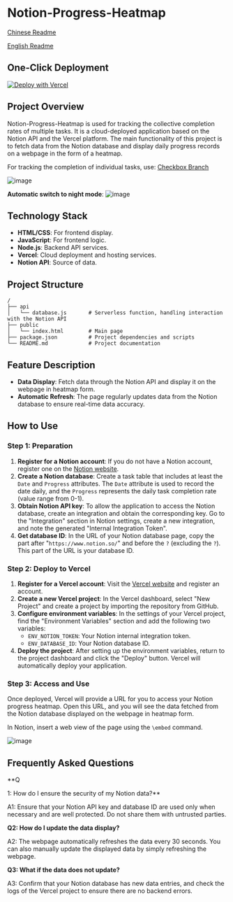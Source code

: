 # Notion-Progress-Heatmap

[Chinese Readme](README.md)

[English Readme](README_EN.md)

## One-Click Deployment
[![Deploy with Vercel](https://vercel.com/button)](https://vercel.com/new/clone?repository-url=https%3A%2F%2Fgithub.com%2FZippland%2FNotion-Progress-Heatmap&env=ENV_DATABASE_ID&env=ENV_NOTION_TOKEN&project-name=notion-progress-heatmap&repository-name=notion-progress-heatmap)

## Project Overview

Notion-Progress-Heatmap is used for tracking the collective completion rates of multiple tasks. It is a cloud-deployed application based on the Notion API and the Vercel platform. The main functionality of this project is to fetch data from the Notion database and display daily progress records on a webpage in the form of a heatmap.

For tracking the completion of individual tasks, use: [Checkbox Branch](https://github.com/Zippland/Notion-Progress-Heatmap/tree/Checkbox)

![image](https://github.com/Zippland/Notion-Progress-Heatmap/assets/126135306/63b0375e-7526-4863-8a87-cf56dcf75047)

**Automatic switch to night mode**:
![image](https://github.com/Zippland/Notion-Progress-Heatmap/assets/126135306/fef9ffdc-9509-4980-8f03-05f1210a35d2)

## Technology Stack

- **HTML/CSS**: For frontend display.
- **JavaScript**: For frontend logic.
- **Node.js**: Backend API services.
- **Vercel**: Cloud deployment and hosting services.
- **Notion API**: Source of data.

## Project Structure

```
/
├── api
│   └── database.js       # Serverless function, handling interaction with the Notion API
├── public
│   └── index.html        # Main page
├── package.json          # Project dependencies and scripts
└── README.md             # Project documentation
```

## Feature Description

- **Data Display**: Fetch data through the Notion API and display it on the webpage in heatmap form.
- **Automatic Refresh**: The page regularly updates data from the Notion database to ensure real-time data accuracy.

## How to Use

### Step 1: Preparation

1. **Register for a Notion account**: If you do not have a Notion account, register one on the [Notion website](https://www.notion.so/).
2. **Create a Notion database**: Create a task table that includes at least the `Date` and `Progress` attributes. The `Date` attribute is used to record the date daily, and the `Progress` represents the daily task completion rate (value range from 0-1).
3. **Obtain Notion API key**: To allow the application to access the Notion database, create an integration and obtain the corresponding key. Go to the "Integration" section in Notion settings, create a new integration, and note the generated "Internal Integration Token".
4. **Get database ID**: In the URL of your Notion database page, copy the part after "`https://www.notion.so/`" and before the `?` (excluding the `?`). This part of the URL is your database ID.

### Step 2: Deploy to Vercel

1. **Register for a Vercel account**: Visit the [Vercel website](https://vercel.com/) and register an account.
2. **Create a new Vercel project**: In the Vercel dashboard, select "New Project" and create a project by importing the repository from GitHub.
3. **Configure environment variables**: In the settings of your Vercel project, find the "Environment Variables" section and add the following two variables:
   - `ENV_NOTION_TOKEN`: Your Notion internal integration token.
   - `ENV_DATABASE_ID`: Your Notion database ID.
4. **Deploy the project**: After setting up the environment variables, return to the project dashboard and click the "Deploy" button. Vercel will automatically deploy your application.

### Step 3: Access and Use

Once deployed, Vercel will provide a URL for you to access your Notion progress heatmap. Open this URL, and you will see the data fetched from the Notion database displayed on the webpage in heatmap form.

In Notion, insert a web view of the page using the `\embed` command.

![image](https://github.com/Zippland/Notion-Progress-Heatmap/assets/126135306/9298c5aa-bd5e-49d2-979f-546f3bf469f0)


## Frequently Asked Questions

**Q

1: How do I ensure the security of my Notion data?**

A1: Ensure that your Notion API key and database ID are used only when necessary and are well protected. Do not share them with untrusted parties.

**Q2: How do I update the data display?**

A2: The webpage automatically refreshes the data every 30 seconds. You can also manually update the displayed data by simply refreshing the webpage.

**Q3: What if the data does not update?**

A3: Confirm that your Notion database has new data entries, and check the logs of the Vercel project to ensure there are no backend errors.
